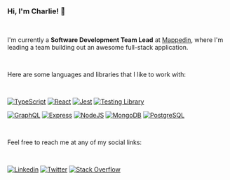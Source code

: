 ### Hi, I'm Charlie! 👋

<br />

I'm currently a **Software Development Team Lead** at
<a href="https://www.mappedin.com/">Mappedin</a>, where I'm leading a team building out an awesome full-stack application.

<br />

Here are some languages and libraries that I like to work with:

<br />

[![TypeScript](https://img.shields.io/badge/TypeScript-3178C6?style=for-the-badge&logo=typescript&logoColor=white)](https://www.typescriptlang.org/)
[![React](https://img.shields.io/badge/React-20232a?style=for-the-badge&logo=react&logoColor=61DAFB)](https://reactjs.org/)
[![Jest](https://img.shields.io/badge/Jest-C21325?style=for-the-badge&logo=jest)](https://jestjs.io/)
[![Testing Library](https://img.shields.io/badge/Testing%20Library-E33332?style=for-the-badge&logo=testing%20library&logoColor=white)](https://testing-library.com/docs/react-testing-library/intro/)

[![GraphQL](https://img.shields.io/badge/GraphQL-E10098?style=for-the-badge&logo=graphql&logoColor=white)](https://graphql.org/)
[![Express](https://img.shields.io/badge/Express-000000?style=for-the-badge&logo=express&logoColor=white)](https://expressjs.com/)
[![NodeJS](https://img.shields.io/badge/NodeJS-339933?style=for-the-badge&logo=node.js&logoColor=white)](https://nodejs.org/en/)
[![MongoDB](https://img.shields.io/badge/MongoDB-47A248?style=for-the-badge&logo=mongodb&logoColor=white)](https://www.mongodb.com/1)
[![PostgreSQL](https://img.shields.io/badge/PostgreSQL-336791?style=for-the-badge&logo=postgresql&logoColor=white)](https://www.postgresql.org/)

<br />

Feel free to reach me at any of my social links:

<br />

[![Linkedin](https://img.shields.io/badge/LinkedIn-0077B5?style=for-the-badge&logo=linkedin&logoColor=white)](https://www.linkedin.com/in/charlesdobson/)
[![Twitter](https://img.shields.io/badge/Twitter-1DA1F2?style=for-the-badge&logo=twitter&logoColor=white)](https://twitter.com/CharlieDobson)
[![Stack Overflow](https://img.shields.io/badge/Stack_Overflow-FE7A16?style=for-the-badge&logo=stack-overflow&logoColor=white)](https://stackoverflow.com/users/11122860/charlie-dobson)
